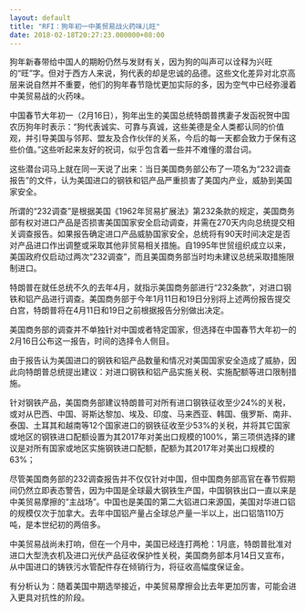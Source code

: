 ```yaml
---
layout: default
title: "RFI：狗年初一中美贸易战火药味儿旺"
date: 2018-02-18T20:27:23.000000+08:00
---
```


狗年新春带给中国人的期盼仍然与发财有关，因为狗的叫声可以诠释为兴旺的“旺”字。但对于西方人来说，狗代表的却是忠诚的品德。这些文化差异对北京高层来说自然并不重要，他们的狗年春节隐忧更加实际的多，因为空气中已经弥漫着中美贸易战的火药味。

中国春节大年初一（2月16日），狗年出生的美国总统特朗普携妻子发函祝贺中国农历狗年时表示：“狗代表诚实、可靠与真诚，这些美德是全人类都认同的价值观，并引导美国与邻邦、盟友及合作伙伴的关系，今后的每一天都会致力于保有这些价值。”这些听起来友好的祝词，似乎包含着一些并不难懂的潜台词。

这些潜台词马上就在同一天说了出来：当日美国商务部公布了一项名为“232调查报告”的文件，认为美国进口的钢铁和铝产品严重损害了美国内产业，威胁到美国家安全。

所谓的“232调查”是根据美国《1962年贸易扩展法》第232条款的规定，美国商务部有权对进口产品是否损害美国国家安全启动调查，并需在270天内向总统提交相关调查报告。如果报告确定进口产品威胁国家安全，总统将有90天时间决定是否对产品进口作出调整或采取其他非贸易相关措施。自1995年世贸组织成立以来，美国政府仅启动过两次“232调查”，而且美国商务部当时均未建议总统采取措施限制进口。

特朗普在就任总统不久的去年4月，就指示美国商务部进行“232条款”，对进口钢铁和铝产品进行调查。美国商务部于今年1月11日和19日分别将上述两份报告提交白宫，特朗普将在4月11日和19日之前根据报告分别做出决定。

美国商务部的调查并不单独针对中国或者特定国家，但选择在中国春节大年初一的2月16日公布这一报告，时间的选择令人侧目。

由于报告认为美国进口的钢铁和铝产品数量和情况对美国国家安全造成了威胁，因此向特朗普总统提出建议：对进口钢铁和铝产品实施关税、实施配额等进口限制措施。

针对钢铁产品，美国商务部建议特朗普可对所有进口钢铁征收至少24%的关税，或对从巴西、中国、哥斯达黎加、埃及、印度、马来西亚、韩国、俄罗斯、南非、泰国、土耳其和越南等12个国家进口的钢铁征收至少53%的关税，并将其它国家或地区的钢铁进口配额设置为其2017年对美出口规模的100%，第三项供选择的建议是对所有国家或地区实施钢铁进口配额，配额为其2017年对美出口规模的63%；

尽管美国商务部的232调查报告并不仅仅针对中国，但中国商务部高官在春节假期间仍然立即表态警告，因为中国是全球最大钢铁生产国，中国钢铁出口一直以来是中美贸易摩擦的“主战场”。中国也是美国的第二大铝进口来源国，美国对华进口铝的规模仅次于加拿大。去年中国铝产量占全球总产量一半以上，出口铝箔110万吨，是本世纪初的两倍多。

中美贸易战尚未打响，但在一个月中，美国已经连打两枪：1月底，特朗普批准对进口大型洗衣机及进口光伏产品征收保护性关税，美国商务部本月14日又宣布，从中国进口的铸铁污水管配件存在倾销行为，将征收高幅度保证金。

有分析认为：随着美国中期选举接近，中美贸易摩擦会比去年更加厉害，可能会进入更具对抗性的阶段。


